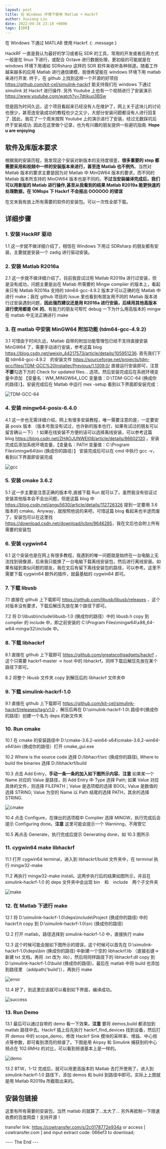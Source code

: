 ```yaml
---
layout: post
title: 在 Windows 环境下使用 Matlab + Hackrf
author: Xuxiang Liu
date: 2022-04-16 23:18 +0800
tags: [SDR]
---
```


在 Windows 下通过 MATLAB 使用 Hackrf.
{: .message }

HackRF 一直是我认为最好的学习或者玩 SDR 的工具，常用的开发或者应用方式一般是在 linux 下进行，或配合 Octave 进行数据处理，更初级的可能就是在 windows 环境下用诸如 SDRsharp 这样的 SDR 软件来收听各种频道。随着工作越来越多的应用 Matlab 进行通信建模，我很希望能在 windows 环境下用 matlab 来进行开发. 终于，在 github 上找到这样一个开源的好项目<https://github.com/kit-cel/simulink-hackrf> 能支持我们在 windows 下通过 simulink 对 Hackrf 进行操作. 另外 Youtube 上也有一个视频进行了安装演示<https://www.youtube.com/watch?v=7dtikuo3BSw>

但是因为时间久远，这个项目看起来已经没有人在维护了，网上关于这块儿的讨论也很少，甚至连安装成功的教程也少之又少，大部分安装问题都没有人进行回复了. 因此，我花了一个周末按照 Youtube 上的演示进行了安装，经过无数踩坑后终于安装成功. 因此在这里做个记录，也为有兴趣的朋友提供一些避坑指南. **Hope u are enjoying**

## 软件及库版本要求
根据我的安装历程，我发现这个安装对新版本的支持度很差，**很多重要的 step 都需要采用和视频中一样的安装版本来进行，甚至连 Matlab 也不例外**。当然对 Matlab 版本的要求主要是因为对 Matlab 中 MinGW64 版本的要求，而不同的 Matlab 版本所支持的 MinGW64 版本也是不同的。**不过当安装编译完成后，我们可以用新版的 Matlab 进行操作,甚至从我看到的结果 Matlab R2019a 能更快速的处理数据，在 10Msps 下 Hackrf 不会报出 OOOOOO 的错误**

在文末我有放上所有需要的软件的安装包。可以一次性全部下载。

## 详细步骤
### 1. 安装 HackRF 驱动

1.1 这一步就不做详细介绍了，相信在 Windows 下用过 SDRsharp 的朋友都有安装，主要就是安装一个 zadig 进行驱动安装。

### 2. 安装 Matlab R2016a

2.1 这一步就不做详细介绍了。目前我尝试过用 Matlab R2019a 进行过安装，但是没有成功，问题主要是出在 Matlab 所需要的 Mingw complier 的版本上，看起来只有 Matlab R2016a 支持的 tdm64-gcc-4.9.2 版本才可以正确的在 Matlab 中进行 make；我在 github 项目的 Issue 里也看到有朋友用不同的 Matlab 版本进行过安装遇到问题，**因此强烈建议还是用 R2016a 进行安装，后续用其他高版本进行使用都是 OK 的**。有能力的朋友可帮忙 debug 一下为什么用高版本的 mingw 在 matlab 中无法正确进行 make

### 3. 在 matlab 中安装 MinGW64 附加功能 (tdm64-gcc-4.9.2)

3.1 可惜由于时间久远，Matlab 自带的附加功能管理包已经不支持直接安装 MinGW64 了，需要手动进行安装，参考这篇 blog <https://blog.csdn.net/weixin_44217573/article/details/105951236>. 首先我们下载 tdm64-gcc-4.9.2　的安装文件 <https://sourceforge.net/projects/tdm-gcc/files/TDM-GCC%20Installer/Previous/1.1309.0/>  直接运行安装即可，注意**不要**勾选下方的 Check for updated files... 选项。然后安装完成后在系统环境变量中添加 【变量名：WM_MINGW64_LOC 变量值：D:\TDM-GCC-64 (换成你的路径）】。安装完成后在 Matlab 中运行 mex -setup 看到以下界面即安装完成：

![TDM-GCC-64](https://user-images.githubusercontent.com/40487487/163658277-4e00672f-fa99-4998-b9ce-cbe1bdb0c006.PNG)

### 4. 安装 mingw64-posix-6.4.0

4.1 这一步也无需详细介绍，网上有很多安装教程，唯一需要注意的是，一定要安装 posix 版本 （版本号我没有试过，也许新的版本也行，如果有试过的朋友可以留言确认一下）！如果在线安装不方便的话可以选择离线安装，可以参考这篇 blog <https://blog.csdn.net/ZHAOJUNWEI08/article/details/86602120> 。安装完成后添加系统环境变量，【变量名：PATH 变量值：C:\Program Files\mingw64\bin (换成你的路径）】 安装完成后可以在 cmd 中执行 gcc -v，看到以下界面即安装完成

![gcc](https://user-images.githubusercontent.com/40487487/163658046-4d176592-6d96-4d87-ad72-70ecb60dc815.PNG)

### 5. 安装 cmake 3.6.2

5.1 这一步主要是注意正确的版本号,直接下载 Run 就可以了。虽然我没有验证过安装其他版本会不会出问题，但是这篇 blog 中 <https://blog.csdn.net/angu5630/article/details/112726326> 提到一定要用 3.6 版本的 cmake。Anyway，就按照他说的来吧，可惜这篇 blog 看起来也半途而废了。安装包可以在这里找 <https://download.csdn.net/download/icbm/9646285>，我在文后也会附上所有需要的安装包

### 6. 安装 cygwin64

6.1 这个安装也是在网上有很多教程，我遇到的唯一问题就是始终在一台电脑上无法找到镜像源，后来我只能换了一台电脑下载离线安装包，然后进行离线安装。如果有碰到类似问题的朋友，我在文后有留下离线安装包的路径，可以参考。这里不需要下载 cygwin64 额外的插件，就最基础的 cygwin64 即可。

### 7. 下载 libusb

7.1 直接在 github 上下载即可 <https://github.com/libusb/libusb/releases> ，这个对版本没有要求，下载后解压先放在某个路径下即可。

7.2 将 D:\libusb\include\libusb-1.0 (换成你的路径）中的 libusb.h copy 到 complier 的 include 中，即之前安装的 C:\Program Files\mingw64\x86_64-w64-mingw32\include 中。

### 8. 下载 libhackrf

8.1 直接在 github 上下载即可 <https://github.com/greatscottgadgets/hackrf> ，这个只需要 hackrf-master -> host 中的 libhackrf。同样下载后解压先放在某个路径下即可。

8.2 将整个 libusb 文件夹 copy 到解压后的 libhackrf 文件夹中

### 9. 下载 simulink-hackrf-1.0

9.1 直接在 github 上下载即可 <https://github.com/kit-cel/simulink-hackrf/releases/tag/v1.0> ，解压后再在 D:\simulink-hackrf-1.0\ 路径中(换成你的路径）创建一个名为 deps 的新文件夹

### 10. Run cmake

10.1 在 cmake 的安装路径中 D:\cmake-3.6.2-win64-x64\cmake-3.6.2-win64-x64\bin (换成你的路径）打开 cmake_gui.exe

10.2 Where is the source code 选择 D:/libhacrf/src (换成你的路径), Where to build the binaries 选择 D:/libhackrf/build

10.3 点击 Add Entry，**手动一条一条的加入如下图所示内容**。**注意** 如果某一个 Name 对应的 Value 是路径，则 Add Entry 中 Type 选择 Path; 如果 Value 对应具体的文件，则选择 FILEPATH；Value 是选项框的选择 BOOL; Value 是数值的选择 STRING; Value 为空的 Name 以 Path 结尾的选择 PATH，其余的选择 STRING.

![cmake](https://user-images.githubusercontent.com/40487487/163658079-9885a4d8-a39c-4ef0-9862-7301b007bc42.png)

10.4 点击 Configure，在弹出的选项框中 Complier 选择 MINGW，执行完成后会提示 Configuring done。**注意** 这里可能会提示一个 Warninng，不用管它

10.5 再点击 Generate，执行完成后提示 Generating done，如 10.3 图所示

### 11. cygwin64 make libhackrf

11.1 打开 cygwin64 terminal，进入到 libhackrf/build 文件夹中，在 terminal 执行 mingw32-make

11.2 再执行 mingw32-make install。这两步执行后的结果如图所示，并且在 simulink-hackrf-1.0 的 deps 文件夹中会出现 bin　和　include　两个子文件夹

![make](https://user-images.githubusercontent.com/40487487/163658115-cd38b392-f7b1-48d1-bb92-a06ee30bc37e.png)

### 12. 在 Matlab 下进行 make

12.1 将 D:\simulink-hackrf-1.0\deps\include\Project (换成你的路径) 中的 hackrf.h copy 到 D:\simulink-hackrf-1.0\src (换成你的路径) 

12.2 打开 matlab，路径选择到 simulink-hackrf-1.0 中，直接执行 make

12.3 这个时候可能会报如下图所示的错误，这个时候可以首先在 D:\simulink-hackrf-1.0\deps\bin (换成你的路径) 中新建一个空的 libhackrf.lib （直接右键->新建 txt 文档，再将 .txt 改为 .lib），然后将同样路径下的 libhackrf.dll copy 到 D:\simulink-hackrf-1.0\build (换成你的路径)，最后在 matlab 中将 build 也添加到路径里 （addpath('build')），再执行 make

![error](https://user-images.githubusercontent.com/40487487/163658158-a9d29fbf-28f2-47ff-9870-c2719b22644d.PNG)

12.4 好了，到这里应该就可以看到如下界面，编译成功。

![success](https://user-images.githubusercontent.com/40487487/163658215-c92a94d3-509c-48e1-9269-048fe1f41052.PNG)

### 13. Run Demo

13.1 最后可以通过自带的 demo 看一下效果。**注意** 要将 demos,build 都添加到 matlab 路径中去。Hackrf 插上后先执行 hackrf_find_devices 找到设备，然后打开 demos 中的 scope_demo，修改 Hackrf Sink 模块的采样率、增益、中心频点等参数，即可看到漂亮的频谱了。下图是用 Airpsy 和 Simulink 捕获到的中心频点在 102.6MHz 的对比，可以看到频谱基本上是一样的。

![demo](https://user-images.githubusercontent.com/40487487/163658230-0ad57941-9047-4329-81e8-d6b052d0bbff.png)

13.2 BTW，1-12 完成后，就可以用更高版本的 Matlab 去打开使用了，进入到 simulink-hackrf-1.0 路径下，添加 demos 和 build 到路径中即可。实际上上图就是用 Matlab R2019a 所截取出来的。

## 安装包链接

这里有所有需要的安装包，当然 matlab 的就算了...太大了... 另外再抵制一下限速收费的百度网盘！支持开源！

transfer link: <https://cowtransfer.com/s/2c0178772e934a> or access [ cowtransfer.com ] and input extract code: 066ef3 to download;

---- The End ---
